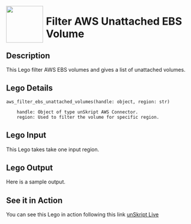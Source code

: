 [<img align="left" src="https://unskript.com/assets/favicon.png" width="100" height="100" style="padding-right: 5px">](https://unskript.com/assets/favicon.png) 
<h1>Filter AWS Unattached EBS Volume </h1>

## Description
This Lego filter AWS EBS volumes and gives a list of unattached volumes.


## Lego Details

    aws_filter_ebs_unattached_volumes(handle: object, region: str)

        handle: Object of type unSkript AWS Connector.
        region: Used to filter the volume for specific region.

## Lego Input
This Lego takes take one input region.

## Lego Output
Here is a sample output.

## See it in Action

You can see this Lego in action following this link [unSkript Live](https://unskript.com)